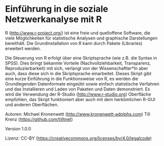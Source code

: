 # Einführung in die soziale Netzwerkanalyse mit R


R (http://www.r-project.org/) ist eine freie und quelloffene Software, die viele Möglichkeiten für statistische Analysen und graphische Darstellungen bereithält. Die Grundinstallation von R kann durch Pakete (Libraries) erweitert werden. 

Die Steuerung von R erfolgt über eine Skriptsprache (wie z.B. die Syntax in SPSS). Dies bringt bekannte Vorteile 
(Nachvollziehbarkeit, Transparenz, Reproduzierbarkeit) mit sich, verlangt von der Wissenschaftler*In aber auch, 
dass diese sich in die Skriptsprache einarbeitet.
Dieses Skript gibt eine kurze Einführung in die Funktionsweise von R, es werden die Grundlegenden Datenformate 
eingeübt sowie einfach statistische Verfahren und das Installieren und Laden von Paketen und Daten demonstriert.
Es wird die Verwendung der R-Studio (http://www.r-studio.org) Oberfläche empfohlen, das Skript funktioniert aber 
auch mit dem herkömlichen R-GUI und anderen Oberflächen.

Autoren:
Michael Kronenwett (http://www.kronenwett-adolphs.com)
Till Krenz (https://github.com/tilltnet)

Version 1.0.0

Lizenz: CC-BY (https://creativecommons.org/licenses/by/4.0/legalcode)
